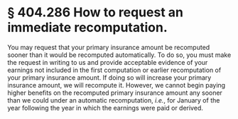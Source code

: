 # § 404.286   How to request an immediate recomputation.

You may request that your primary insurance amount be recomputed sooner than it would be recomputed automatically. To do so, you must make the request in writing to us and provide acceptable evidence of your earnings not included in the first computation or earlier recomputation of your primary insurance amount. If doing so will increase your primary insurance amount, we will recompute it. However, we cannot begin paying higher benefits on the recomputed primary insurance amount any sooner than we could under an automatic recomputation, *i.e.*, for January of the year following the year in which the earnings were paid or derived.




